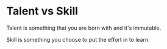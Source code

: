 # Talent vs Skill
Talent is something that you are born with and it's immutable.

Skill is something you choose to put the effort in to learn.
